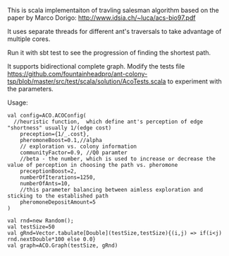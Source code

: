 This is scala implementaiton of travling salesman algorithm based on the paper by Marco Dorigo:
http://www.idsia.ch/~luca/acs-bio97.pdf

It uses separate threads for different ant's traversals to take advantage of multiple cores.

Run it with sbt test to see the progression of finding the shortest path.

It supports bidirectional complete graph.
Modify the tests file https://github.com/fountainheadpro/ant-colony-tsp/blob/master/src/test/scala/solution/AcoTests.scala
to experiment with the parameters.

Usage:

    val config=ACO.ACOConfig(
      //heuristic function,	 which define ant's perception of edge "shortness" usually 1/(edge cost)
	    preception={1/_.cost},	      
	    pheromoneBoost=0.1,//alpha
	    // exploration vs. colony information
	    communityFactor=0.9, //Q0 paramter
	    //beta - the number, which is used to increase or decrease the value of perception in choosing the path vs. pheromone
	    preceptionBoost=2, 
	    numberOfIterations=1250,
	    numberOfAnts=10,
	    //this parameter balancing between aimless exploration and sticking to the established path
	    pheromoneDepositAmount=5 
    )
    
    val rnd=new Random();
    val testSize=50
    val gRnd=Vector.tabulate[Double](testSize,testSize){(i,j) => if(i<j) rnd.nextDouble*100 else 0.0}
    val graph=ACO.Graph(testSize, gRnd)
    
    
    
    
